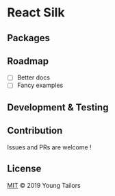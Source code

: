 # React Silk


## Packages

## Roadmap

- [ ] Better docs
- [ ] Fancy examples

## Development & Testing

## Contribution

Issues and PRs are welcome !

## License

[MIT](./LICENSE) &copy; 2019 Young Tailors
